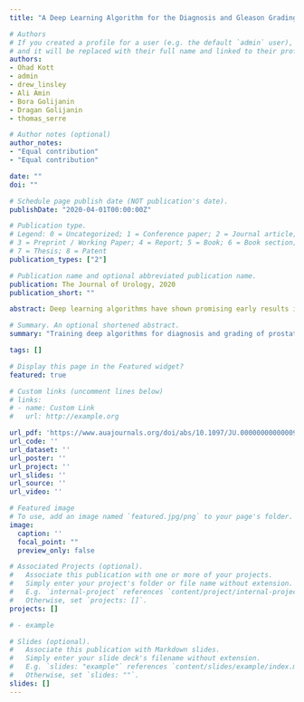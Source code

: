 ```yaml
---
title: "A Deep Learning Algorithm for the Diagnosis and Gleason Grading of Whole Slide Images of Prostate Cancer Core Biopsies"

# Authors
# If you created a profile for a user (e.g. the default `admin` user), write the username (folder name) here 
# and it will be replaced with their full name and linked to their profile.
authors:
- Ohad Kott
- admin
- drew_linsley
- Ali Amin
- Bora Golijanin
- Dragan Golijanin
- thomas_serre

# Author notes (optional)
author_notes:
- "Equal contribution"
- "Equal contribution"

date: ""
doi: ""

# Schedule page publish date (NOT publication's date).
publishDate: "2020-04-01T00:00:00Z"

# Publication type.
# Legend: 0 = Uncategorized; 1 = Conference paper; 2 = Journal article;
# 3 = Preprint / Working Paper; 4 = Report; 5 = Book; 6 = Book section;
# 7 = Thesis; 8 = Patent
publication_types: ["2"]

# Publication name and optional abbreviated publication name.
publication: The Journal of Urology, 2020
publication_short: ""

abstract: Deep learning algorithms have shown promising early results in the automated diagnosis and grading of prostate cancer. However, training such algorithms typically requires a large amount of manually annotated training data. Herein, we developed a weakly supervised, deep learning approach for the diagnosis and Gleason grading of whole-slide images of prostate core biopsies.

# Summary. An optional shortened abstract.
summary: "Training deep algorithms for diagnosis and grading of prostate cancer typically requires a large amount of manually annotated training data. Herein, we developed a weakly supervised approach for the diagnosis and gleason grading of prostate core biopsies."

tags: []

# Display this page in the Featured widget?
featured: true

# Custom links (uncomment lines below)
# links:
# - name: Custom Link
#   url: http://example.org

url_pdf: 'https://www.auajournals.org/doi/abs/10.1097/JU.0000000000000954.01'
url_code: ''
url_dataset: ''
url_poster: ''
url_project: ''
url_slides: ''
url_source: ''
url_video: ''

# Featured image
# To use, add an image named `featured.jpg/png` to your page's folder. 
image:
  caption: ''
  focal_point: ""
  preview_only: false

# Associated Projects (optional).
#   Associate this publication with one or more of your projects.
#   Simply enter your project's folder or file name without extension.
#   E.g. `internal-project` references `content/project/internal-project/index.md`.
#   Otherwise, set `projects: []`.
projects: []

# - example

# Slides (optional).
#   Associate this publication with Markdown slides.
#   Simply enter your slide deck's filename without extension.
#   E.g. `slides: "example"` references `content/slides/example/index.md`.
#   Otherwise, set `slides: ""`.
slides: []
---
```


<!-- {{% callout note %}}
Click the *Cite* button above to demo the feature to enable visitors to import publication metadata into their reference management software.
{{% /callout %}}

{{% callout note %}}
Create your slides in Markdown - click the *Slides* button to check out the example.
{{% /callout %}}

Supplementary notes can be added here, including [code, math, and images](https://wowchemy.com/docs/writing-markdown-latex/). -->
